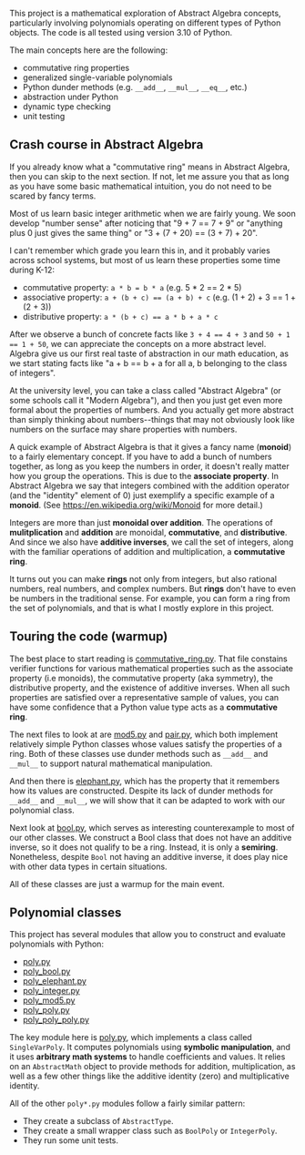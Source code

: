 This project is a mathematical exploration of Abstract Algebra
concepts, particularly involving polynomials operating on
different types of Python objects.  The code is all tested
using version 3.10 of Python.

The main concepts here are the following:
* commutative ring properties
* generalized single-variable polynomials
* Python dunder methods (e.g. `__add__`, `__mul__`, `__eq__`, etc.)
* abstraction under Python
* dynamic type checking
* unit testing

## Crash course in Abstract Algebra ##

If you already know what a "commutative ring" means in Abstract Algebra,
then you can skip to the next section. If not, let me assure you that
as long as you have some basic mathematical intuition, you do not need
to be scared by fancy terms.

Most of us learn basic integer arithmetic when we are fairly young.
We soon develop "number sense" after noticing that "9 + 7 == 7 + 9"
or "anything plus 0 just gives the same thing" or "3 + (7 + 20) == (3 + 7) + 20".

I can't remember which grade you learn this in, and it probably varies across
school systems, but most of us learn these properties some time during K-12:

* commutative property: `a * b = b * a` (e.g. 5 * 2 == 2 * 5)
* associative property: `a + (b + c) == (a + b) + c` (e.g. (1 + 2) + 3 == 1 + (2 + 3)) 
* distributive property: `a * (b + c) == a * b + a * c`

After we observe a bunch of concrete facts like `3 + 4 == 4 + 3` and `50 + 1 == 1 + 50`,
we can appreciate the concepts on a more abstract level.  Algebra give us our
first real taste of abstraction in our math education, as we start stating facts
like "a + b == b + a for all a, b belonging to the class of integers".

At the university level, you can take a class called "Abstract Algebra" (or
some schools call it "Modern Algebra"), and then you just get even more formal
about the properties of numbers. And you actually get more abstract than simply
thinking about numbers--things that may not obviously look like numbers on the
surface may share properties with numbers.

A quick example of Abstract Algebra is that it gives a fancy name (**monoid**) to a
fairly elementary concept. If you have to add a bunch of numbers together, as
long as you keep the numbers in order, it doesn't really matter how you group
the operations.  This is due to the **associate property**.  In Abstract Algebra
we say that integers combined with the addition operator (and the "identity"
element of 0) just exemplify a specific example of a **monoid**. (See
https://en.wikipedia.org/wiki/Monoid for more detail.)

Integers are more than just **monoidal over addition**.  The operations of
**mulitplication** and **addition** are monoidal, **commutative**, and
**distributive**.  And since we also have **additive inverses**, we call the
set of integers, along with the familiar operations of addition and multiplication,
a **commutative ring**.

It turns out you can make **rings** not only from integers, but also rational numbers,
real numbers, and complex numbers.  But **rings** don't have to even be numbers
in the traditional sense.  For example, you can form a ring from the set of
polynomials, and that is what I mostly explore in this project.

## Touring the code (warmup) ##

The best place to start reading is [commutative_ring.py](./commutative_ring.py).
That file constains verifier functions for various mathematical properties such
as the associate property (i.e monoids), the commutative property (aka symmetry),
the distributive property, and the existence of additive inverses.  When all
such properties are satisfied over a representative sample of values, you can
have some confidence that a Python value type acts as a **commutative ring**.

The next files to look at are [mod5.py](./mod5.py) and [pair.py](./pair.py),
which both implement relatively simple Python classes whose values satisfy
the properties of a ring. Both of these classes use dunder methods such
as `__add__` and `__mul__` to support natural mathematical manipulation.

And then there is [elephant.py](./elephant.py), which has the property that
it remembers how its values are constructed. Despite its lack of dunder methods
for `__add__` and `__mul__`, we will show that it can be adapted to work
with our polynomial class.

Next look at [bool.py](./bool.py), which serves as interesting counterexample
to most of our other classes.  We construct a Bool class that does not have
an additive inverse, so it does not qualify to be a ring. Instead, it is only
a **semiring**.  Nonetheless, despite `Bool` not having an additive inverse, it does
play nice with other data types in certain situations.

All of these classes are just a warmup for the main event.

## Polynomial classes

This project has several modules that allow you to construct and evaluate
polynomials with Python:

* [poly.py](./poly.py)
* [poly_bool.py](./poly_bool.py)
* [poly_elephant.py](./poly_elephant.py)
* [poly_integer.py](./poly_integer.py)
* [poly_mod5.py](./poly_mod5.py)
* [poly_poly.py](./poly_poly.py)
* [poly_poly_poly.py](./poly_poly_poly.py)

The key module here is [poly.py](./poly.py), which implements a class
called `SingleVarPoly`. It computes polynomials using **symbolic manipulation**,
and it uses **arbitrary math systems** to handle coefficients and values.
It relies on an `AbstractMath` object to provide methods for addition,
multiplication, as well as a few other things like the additive identity
(zero) and multiplicative identity.

All of the other `poly*.py` modules follow a fairly similar pattern:

* They create a subclass of `AbstractType`.
* They create a small wrapper class such as `BoolPoly` or `IntegerPoly`.
* They run some unit tests.
